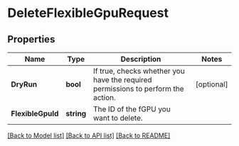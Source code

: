 # DeleteFlexibleGpuRequest

## Properties

Name | Type | Description | Notes
------------ | ------------- | ------------- | -------------
**DryRun** | **bool** | If true, checks whether you have the required permissions to perform the action. | [optional] 
**FlexibleGpuId** | **string** | The ID of the fGPU you want to delete. | 

[[Back to Model list]](../README.md#documentation-for-models) [[Back to API list]](../README.md#documentation-for-api-endpoints) [[Back to README]](../README.md)


